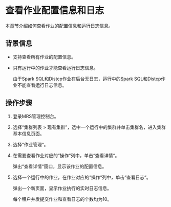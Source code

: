# 查看作业配置信息和日志<a name="ZH-CN_TOPIC_0173178610"></a>

本章节介绍如何查看作业的配置信息和运行日志信息。

## 背景信息<a name="section1147871411155"></a>

-   支持查看所有作业的配置信息。
-   只有运行中的作业才能查看运行日志信息。

    由于Spark SQL和Distcp作业在后台无日志，运行中的Spark SQL和Distcp作业不能查看运行日志信息。


## 操作步骤<a name="section66086406112044"></a>

1.  登录MRS管理控制台。
2.  选择“集群列表 \> 现有集群”，选中一个运行中的集群并单击集群名，进入集群基本信息页面。
3.  选择“作业管理“。
4.  在需要查看作业对应的“操作“列中，单击“查看详情“。

    弹出“查看详情“窗口，显示该作业的配置信息。

5.  选择一个运行中的作业，在作业对应的“操作“列中，单击“查看日志“。

    弹出一个新页面，显示作业执行的实时日志信息。

    每个租户并发提交作业和查看日志的个数均为10。



